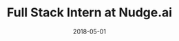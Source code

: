 ---
title: Full Stack Intern at Nudge.ai
eventType: job
date: 2018-05-01
image: Nudge2
thumbnail: nudge-thumb
blurb:  I implemented a system for receiving, verifying, and handling GDPR requests. I also added the capability for users to suggest changes to the information shown in our public pages with an intuitive interface.
---